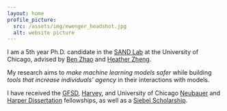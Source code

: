 ```yaml
---
layout: home
profile_picture:
  src: /assets/img/ewenger_headshot.jpg
  alt: website picture
---
```


<p>
I am a 5th year Ph.D. candidate in the <a href="http://sandlab.cs.uchicago.edu" target="_blank">SAND Lab</a> at the University of Chicago, advised by <a href="http://people.cs.uchicago.edu/~ravenben/" target= "_blank">Ben Zhao</a> and <a href="http://people.cs.uchicago.edu/~htzheng/" target="_blank">Heather Zheng</a>. 
</p>


<p>
My research aims to <em>make machine learning models safer</em> while building <em>tools that increase individuals' agency</em> in their interactions with models. 
</p>

<p>
I have received the <a href="https://stemfellowships.org/" target="_blank">GFSD</a>, <a href="https://msfdn.org/harveyfellows/overview/" target="_blank">Harvey</a>, and University of Chicago <a href="https://grad.uchicago.edu/fellowships/neubauer-fellows/" target="_blank">Neubauer</a> and <a href="https://physicalsciences.uchicago.edu/news/article/psd-recognizes-nine-students-with-a-william-rainey-harper-dissertation-fellowship-22/" target="_blank">Harper Dissertation</a> fellowships, as well as a <a href="https://www.siebelscholars.com/scholar-profile/3715/" target="_blank">Siebel Scholarship</a>.
</p>